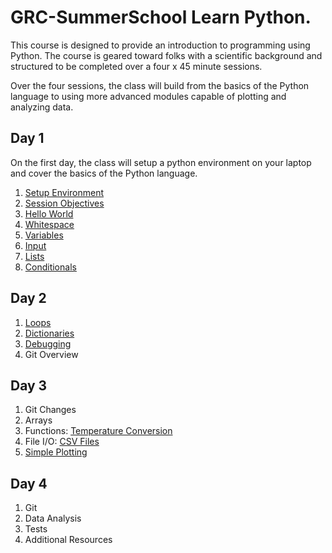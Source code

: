 # GRC-SummerSchool Learn Python.

This course is designed to provide an introduction to programming using Python. The 
course is geared toward folks with a scientific background and structured to be 
completed over a four x 45 minute sessions.

Over the four sessions, the class will build from the basics of the Python
language to using more advanced modules capable of plotting and analyzing 
data.

## Day 1

On the first day, the class will setup a python environment on your laptop
and cover the basics of the Python language.

1. [Setup Environment](Day1/Setup.md)
2. [Session Objectives](Day1/SessionObjectives.md)
3. [Hello World](Day1/HelloWorld.md)
4. [Whitespace](Day1/Whitespace.md)
5. [Variables](Day1/Variables.md)
6. [Input](Day1/Input.md)
7. [Lists](Day1/Lists.md)
8. [Conditionals](Day1/Conditionals.md)

## Day 2

1. [Loops](Day2/Loops.md)
2. [Dictionaries](Day2/Dictionaries.md)
3. [Debugging](Day2/Debugging.md)
4. Git Overview

## Day 3

1. Git Changes
2. Arrays
3. Functions: [Temperature Conversion](Day3/TemperatureConversion.md)
4. File I/O: [CSV Files](Day3/CSVFiles.md)
5. [Simple Plotting](Day3/SimplePlotting.md)

## Day 4

1. Git
2. Data Analysis
3. Tests
4. Additional Resources

